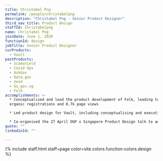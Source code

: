 ```yaml
---
title: Christabel Png
permalink: /people/christabelpng
description: "Christabel Png - Senior Product Designer"
third_nav_title: Product Design
staffId: christabelpng
name: Christabel Png
joinDate: June 1, 2020
functionId: design
jobTitle: Senior Product Designer
curProducts:
  - Vault
pastProducts:
  - Scamshield
  - Covid Ops
  - AskGov
  - Data.gov
  - Send
  - Go.gov.sg
  - Folk
accomplishments: >-
  * Conceptualised and lead the product development of Folk, leading to 273
  organic registrations and 8.7k page views

  * Led product design for Vault, including conceptualising and executing UI for all features in Vault Workspace

  * Co-organised the 27 April OGP x Singapore Product Design talk to advocate and propagate OGP design practices
quote: ""
linkedinId: ""

---
```


{% include staff.html staff=page color=site.colors.function-colors.design %}
